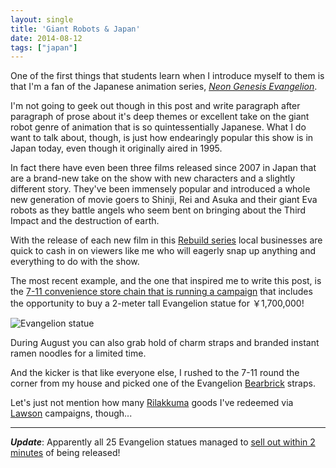 ```yaml
---
layout: single
title: 'Giant Robots & Japan'
date: 2014-08-12
tags: ["japan"]
---
```


One of the first things that students learn when I introduce myself to them is that I'm a fan of the Japanese animation series, [_Neon Genesis Evangelion_][1].

I'm not going to geek out though in this post and write paragraph after paragraph of prose about it's deep themes or excellent take on the giant robot genre of animation that is so quintessentially Japanese. What I do want to talk about, though, is just how endearingly popular this show is in Japan today, even though it originally aired in 1995.

In fact there have even been three films released since 2007 in Japan that are a brand-new take on the show with new characters and a slightly different story. They've been immensely popular and introduced a whole new generation of movie goers to Shinji, Rei and Asuka and their giant Eva robots as they battle angels who seem bent on bringing about the Third Impact and the destruction of earth.

With the release of each new film in this [Rebuild series][2] local businesses are quick to cash in on viewers like me who will eagerly snap up anything and everything to do with the show.

The most recent example, and the one that inspired me to write this post, is the [7-11 convenience store chain that is running a campaign][3] that includes the opportunity to buy a 2-meter tall Evangelion statue for ￥1,700,000!

![Evangelion statue](/img/evangelion.jpg)

During August you can also grab hold of charm straps and branded instant ramen noodles for a limited time.

And the kicker is that like everyone else, I rushed to the 7-11 round the corner from my house and picked one of the Evangelion [Bearbrick][4] straps.

Let's just not mention how many [Rilakkuma][5] goods I've redeemed via [Lawson][6] campaigns, though...

* * *

**_Update_**: Apparently all 25 Evangelion statues managed to [sell out within 2 minutes][7] of being released!

 [1]: https://en.wikipedia.org/wiki/Neon_genesis_evangelion
 [2]: https://en.wikipedia.org/wiki/Rebuild_of_Evangelion
 [3]: https://kotaku.com/in-japan-buy-an-18-000-evangelion-statue-from-7-eleve-1616797407
 [4]: https://en.wikipedia.org/wiki/Bearbrick
 [5]: http://www.san-x.co.jp/rilakkuma/
 [6]: http://www.lawson.co.jp/index.html
 [7]: http://kotaku.com/i-cant-believe-these-18-000-evangelion-statues-sold-ou-1617480159
